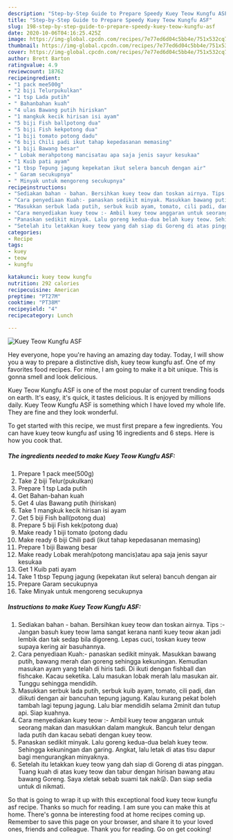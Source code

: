 ```yaml
---
description: "Step-by-Step Guide to Prepare Speedy Kuey Teow Kungfu ASF"
title: "Step-by-Step Guide to Prepare Speedy Kuey Teow Kungfu ASF"
slug: 198-step-by-step-guide-to-prepare-speedy-kuey-teow-kungfu-asf
date: 2020-10-06T04:16:25.425Z
image: https://img-global.cpcdn.com/recipes/7e77ed6d04c5bb4e/751x532cq70/kuey-teow-kungfu-asf-resipi-foto-utama.jpg
thumbnail: https://img-global.cpcdn.com/recipes/7e77ed6d04c5bb4e/751x532cq70/kuey-teow-kungfu-asf-resipi-foto-utama.jpg
cover: https://img-global.cpcdn.com/recipes/7e77ed6d04c5bb4e/751x532cq70/kuey-teow-kungfu-asf-resipi-foto-utama.jpg
author: Brett Barton
ratingvalue: 4.9
reviewcount: 18762
recipeingredient:
- "1 pack mee500g"
- "2 biji Telurpukulkan"
- "1 tsp Lada putih"
- " Bahanbahan kuah"
- "4 ulas Bawang putih hiriskan"
- "1 mangkuk kecik hirisan isi ayam"
- "5 biji Fish ballpotong dua"
- "5 biji Fish kekpotong dua"
- "1 biji tomato potong dadu"
- "6 biji Chili padi ikut tahap kepedasanan memasing"
- "1 biji Bawang besar"
- " Lobak merahpotong mancisatau apa saja jenis sayur kesukaa"
- "1 Kuib pati ayam"
- "1 tbsp Tepung jagung kepekatan ikut selera bancuh dengan air"
- " Garam secukupnya"
- " Minyak untuk mengoreng secukupnya"
recipeinstructions:
- "Sediakan bahan - bahan. Bersihkan kuey teow dan toskan airnya. Tips :-Jangan basuh kuey teow lama sangat kerana nanti kuey teow akan jadi lembik dan tak sedap bila digoreng. Lepas cuci, toskan kuey teow supaya kering air basuhannya."
- "Cara penyediaan Kuah:- panaskan sedikit minyak. Masukkan bawang putih, bawang merah dan goreng sehingga kekuningan. Kemudian masukan ayam yang telah di hiris tadi. Di ikuti dengan fishball dan fishcake. Kacau seketika. Lalu masukan lobak merah lalu masukan air. Tunggu sehingga mendidih."
- "Masukkan serbuk lada putih, serbuk kuib ayam, tomato, cili padi, dan diikuti dengan air bancuhan tepung jagung. Kalau kurang pekat boleh tambah lagi tepung jagung. Lalu biar mendidih selama 2minit dan tutup api. Siap kuahnya."
- "Cara menyediakan kuey teow :- Ambil kuey teow anggaran untuk seorang makan dan masukkan dalam mangkuk. Bancuh telur dengan lada putih dan kacau sebati dengan kuey teow."
- "Panaskan sedikit minyak. Lalu goreng kedua-dua belah kuey teow. Sehingga kekuningan dan garing. Angkat, lalu letak di atas tisu dapur bagi mengurangkan minyaknya."
- "Setelah itu letakkan kuey teow yang dah siap di Goreng di atas pinggan. Tuang kuah di atas kuey teow dan tabur dengan hirisan bawang atau bawang Goreng. Saya xletak sebab suami tak nak😜. Dan siap sedia untuk di nikmati."
categories:
- Recipe
tags:
- kuey
- teow
- kungfu

katakunci: kuey teow kungfu 
nutrition: 292 calories
recipecuisine: American
preptime: "PT27M"
cooktime: "PT38M"
recipeyield: "4"
recipecategory: Lunch

---
```



![Kuey Teow Kungfu ASF](https://img-global.cpcdn.com/recipes/7e77ed6d04c5bb4e/751x532cq70/kuey-teow-kungfu-asf-resipi-foto-utama.jpg)

Hey everyone, hope you're having an amazing day today. Today, I will show you a way to prepare a distinctive dish, kuey teow kungfu asf. One of my favorites food recipes. For mine, I am going to make it a bit unique. This is gonna smell and look delicious.



Kuey Teow Kungfu ASF is one of the most popular of current trending foods on earth. It's easy, it's quick, it tastes delicious. It is enjoyed by millions daily. Kuey Teow Kungfu ASF is something which I have loved my whole life. They are fine and they look wonderful.


To get started with this recipe, we must first prepare a few ingredients. You can have kuey teow kungfu asf using 16 ingredients and 6 steps. Here is how you cook that.

<!--inarticleads1-->

##### The ingredients needed to make Kuey Teow Kungfu ASF:

1. Prepare 1 pack mee(500g)
1. Take 2 biji Telur(pukulkan)
1. Prepare 1 tsp Lada putih
1. Get  Bahan-bahan kuah
1. Get 4 ulas Bawang putih (hiriskan)
1. Take 1 mangkuk kecik hirisan isi ayam
1. Get 5 biji Fish ball(potong dua)
1. Prepare 5 biji Fish kek(potong dua)
1. Make ready 1 biji tomato (potong dadu
1. Make ready 6 biji Chili padi (ikut tahap kepedasanan memasing)
1. Prepare 1 biji Bawang besar
1. Make ready  Lobak merah(potong mancis)atau apa saja jenis sayur kesukaa
1. Get 1 Kuib pati ayam
1. Take 1 tbsp Tepung jagung (kepekatan ikut selera) bancuh dengan air
1. Prepare  Garam secukupnya
1. Take  Minyak untuk mengoreng secukupnya




<!--inarticleads2-->

##### Instructions to make Kuey Teow Kungfu ASF:

1. Sediakan bahan - bahan. Bersihkan kuey teow dan toskan airnya. Tips :-Jangan basuh kuey teow lama sangat kerana nanti kuey teow akan jadi lembik dan tak sedap bila digoreng. Lepas cuci, toskan kuey teow supaya kering air basuhannya.
1. Cara penyediaan Kuah:- panaskan sedikit minyak. Masukkan bawang putih, bawang merah dan goreng sehingga kekuningan. Kemudian masukan ayam yang telah di hiris tadi. Di ikuti dengan fishball dan fishcake. Kacau seketika. Lalu masukan lobak merah lalu masukan air. Tunggu sehingga mendidih.
1. Masukkan serbuk lada putih, serbuk kuib ayam, tomato, cili padi, dan diikuti dengan air bancuhan tepung jagung. Kalau kurang pekat boleh tambah lagi tepung jagung. Lalu biar mendidih selama 2minit dan tutup api. Siap kuahnya.
1. Cara menyediakan kuey teow :- Ambil kuey teow anggaran untuk seorang makan dan masukkan dalam mangkuk. Bancuh telur dengan lada putih dan kacau sebati dengan kuey teow.
1. Panaskan sedikit minyak. Lalu goreng kedua-dua belah kuey teow. Sehingga kekuningan dan garing. Angkat, lalu letak di atas tisu dapur bagi mengurangkan minyaknya.
1. Setelah itu letakkan kuey teow yang dah siap di Goreng di atas pinggan. Tuang kuah di atas kuey teow dan tabur dengan hirisan bawang atau bawang Goreng. Saya xletak sebab suami tak nak😜. Dan siap sedia untuk di nikmati.




So that is going to wrap it up with this exceptional food kuey teow kungfu asf recipe. Thanks so much for reading. I am sure you can make this at home. There's gonna be interesting food at home recipes coming up. Remember to save this page on your browser, and share it to your loved ones, friends and colleague. Thank you for reading. Go on get cooking!
